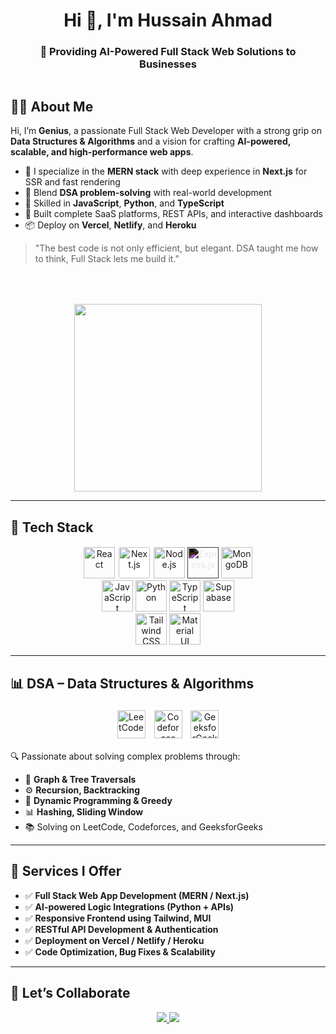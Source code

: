 <h1 align="center">Hi 👋, I'm Hussain Ahmad</h1>
<h3 align="center">🚀 Providing AI-Powered Full Stack Web Solutions to Businesses</h3>

<div align="center">
  <div style="display: flex; justify-content: center; align-items: center; gap: 50px; flex-wrap: wrap;">
    <div style="text-align: left; max-width: 600px;">
      <h2>🧑‍💻 About Me</h2>
      <p>
        Hi, I’m <strong>Genius</strong>, a passionate Full Stack Web Developer with a strong grip on <strong>Data Structures & Algorithms</strong> and a vision for crafting <strong>AI-powered, scalable, and high-performance web apps</strong>.
      </p>
      <ul>
        <li>🧱 I specialize in the <strong>MERN stack</strong> with deep experience in <strong>Next.js</strong> for SSR and fast rendering</li>
        <li>🧠 Blend <strong>DSA problem-solving</strong> with real-world development</li>
        <li>🧰 Skilled in <strong>JavaScript</strong>, <strong>Python</strong>, and <strong>TypeScript</strong></li>
        <li>🚀 Built complete SaaS platforms, REST APIs, and interactive dashboards</li>
        <li>📦 Deploy on <strong>Vercel</strong>, <strong>Netlify</strong>, and <strong>Heroku</strong></li>
      </ul>
      <blockquote>
        "The best code is not only efficient, but elegant. DSA taught me how to think, Full Stack lets me build it."
      </blockquote>
    </div>
    <div>
      <img src="https://media.giphy.com/media/qgQUggAC3Pfv687qPC/giphy.gif" width="300" />
    </div>
  </div>
</div>

---

## 💼 Tech Stack

<p align="center">
  <!-- Visible on dark backgrounds -->
  <img src="https://cdn.jsdelivr.net/gh/devicons/devicon/icons/react/react-original.svg" height="50" alt="React" title="React" />
  <img src="https://assets.vercel.com/image/upload/v1607554385/repositories/next-js/next-logo-white.png" height="50" alt="Next.js" title="Next.js" style="background-color:white;padding:2px;border-radius:5px"/>
  <img src="https://cdn.jsdelivr.net/gh/devicons/devicon/icons/nodejs/nodejs-original-wordmark.svg" height="50" alt="Node.js" title="Node.js" />
  <img src="https://www.vectorlogo.zone/logos/expressjs/expressjs-icon.svg" height="50" alt="Express.js" title="Express.js" style="filter: invert(1);"/>
  <img src="https://cdn.jsdelivr.net/gh/devicons/devicon/icons/mongodb/mongodb-original.svg" height="50" alt="MongoDB" title="MongoDB" />
  <br/>
  <img src="https://cdn.jsdelivr.net/gh/devicons/devicon/icons/javascript/javascript-original.svg" height="50" alt="JavaScript" title="JavaScript" />
  <img src="https://cdn.jsdelivr.net/gh/devicons/devicon/icons/python/python-original.svg" height="50" alt="Python" title="Python" />
  <img src="https://cdn.jsdelivr.net/gh/devicons/devicon/icons/typescript/typescript-original.svg" height="50" alt="TypeScript" title="TypeScript" />
  <img src="https://www.vectorlogo.zone/logos/supabase/supabase-icon.svg" height="50" alt="Supabase" title="Supabase" />
  <br/>
  <img src="https://upload.wikimedia.org/wikipedia/commons/d/d5/Tailwind_CSS_Logo.svg" height="50" alt="Tailwind CSS" title="Tailwind CSS" />
  <img src="https://cdn.jsdelivr.net/gh/devicons/devicon/icons/materialui/materialui-original.svg" height="50" alt="Material UI" title="Material UI" />
</p>

---

## 📊 DSA – Data Structures & Algorithms

<p align="center">
  <img src="https://upload.wikimedia.org/wikipedia/commons/1/19/LeetCode_logo_black.png" height="45" alt="LeetCode" title="LeetCode" style="background:white;padding:5px;border-radius:5px"/>
  <img src="https://sta.codeforces.com/s/36561/images/codeforces-logo-with-telegram.png" height="45" alt="Codeforces" title="Codeforces" style="background:white;padding:5px;border-radius:5px"/>
  <img src="https://upload.wikimedia.org/wikipedia/commons/thumb/4/43/GeeksforGeeks.svg/1200px-GeeksforGeeks.svg.png" height="45" alt="GeeksforGeeks" title="GeeksforGeeks" style="background:white;padding:5px;border-radius:5px"/>
</p>

🔍 Passionate about solving complex problems through:
- 🧠 **Graph & Tree Traversals**
- ⚙️ **Recursion, Backtracking**
- 🧮 **Dynamic Programming & Greedy**
- 📊 **Hashing, Sliding Window**
- 📚 Solving on LeetCode, Codeforces, and GeeksforGeeks

---

## 🔧 Services I Offer

- ✅ **Full Stack Web App Development (MERN / Next.js)**  
- ✅ **AI-powered Logic Integrations (Python + APIs)**  
- ✅ **Responsive Frontend using Tailwind, MUI**  
- ✅ **RESTful API Development & Authentication**  
- ✅ **Deployment on Vercel / Netlify / Heroku**  
- ✅ **Code Optimization, Bug Fixes & Scalability**  

---

## 🤝 Let’s Collaborate

<p align="center">
  <a href="mailto:your.hussainahmad.dev.17@gmail.com">
    <img src="https://img.shields.io/badge/Gmail-D14836?style=for-the-badge&logo=gmail&logoColor=white" />
  </a>
  <a href="https://www.linkedin.com/in/hussainahmaddev/">
    <img src="https://img.shields.io/badge/LinkedIn-0077B5?style=for-the-badge&logo=linkedin&logoColor=white" />
  </a>
</p>
